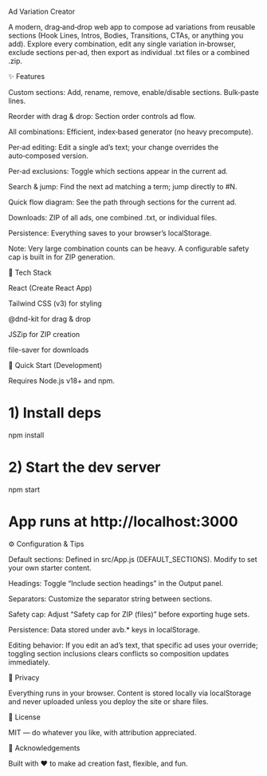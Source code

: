 Ad Variation Creator

A modern, drag‑and‑drop web app to compose ad variations from reusable sections (Hook Lines, Intros, Bodies, Transitions, CTAs, or anything you add). Explore every combination, edit any single variation in‑browser, exclude sections per‑ad, then export as individual .txt files or a combined .zip.

✨ Features

Custom sections: Add, rename, remove, enable/disable sections. Bulk‑paste lines.

Reorder with drag & drop: Section order controls ad flow.

All combinations: Efficient, index‑based generator (no heavy precompute).

Per‑ad editing: Edit a single ad’s text; your change overrides the auto‑composed version.

Per‑ad exclusions: Toggle which sections appear in the current ad.

Search & jump: Find the next ad matching a term; jump directly to #N.

Quick flow diagram: See the path through sections for the current ad.

Downloads: ZIP of all ads, one combined .txt, or individual files.

Persistence: Everything saves to your browser’s localStorage.

Note: Very large combination counts can be heavy. A configurable safety cap is built in for ZIP generation.

🧩 Tech Stack

React (Create React App)

Tailwind CSS (v3) for styling

@dnd-kit for drag & drop

JSZip for ZIP creation

file-saver for downloads

🚀 Quick Start (Development)

Requires Node.js v18+ and npm.

# 1) Install deps
npm install

# 2) Start the dev server
npm start
# App runs at http://localhost:3000

⚙️ Configuration & Tips

Default sections: Defined in src/App.js (DEFAULT_SECTIONS). Modify to set your own starter content.

Headings: Toggle “Include section headings” in the Output panel.

Separators: Customize the separator string between sections.

Safety cap: Adjust “Safety cap for ZIP (files)” before exporting huge sets.

Persistence: Data stored under avb.* keys in localStorage.

Editing behavior: If you edit an ad’s text, that specific ad uses your override; toggling section inclusions clears conflicts so composition updates immediately.

🔐 Privacy

Everything runs in your browser. Content is stored locally via localStorage and never uploaded unless you deploy the site or share files.

📄 License

MIT — do whatever you like, with attribution appreciated.

🙌 Acknowledgements

Built with ❤️ to make ad creation fast, flexible, and fun.

